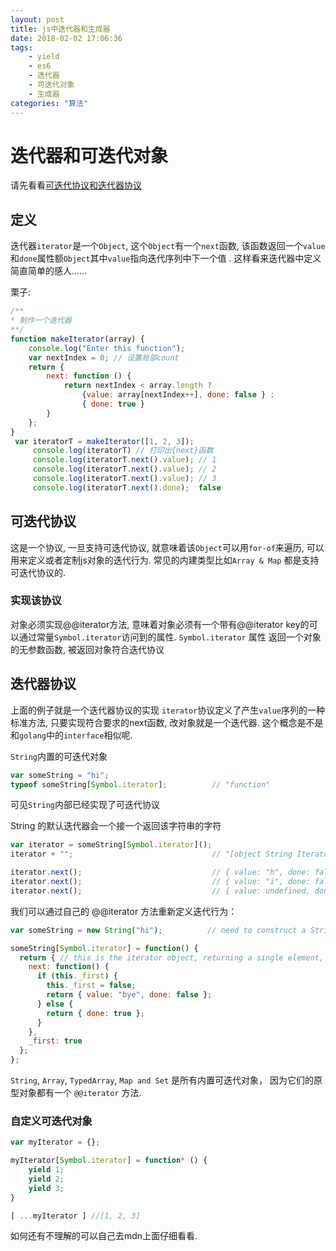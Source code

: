 ```yaml
---
layout: post
title: js中迭代器和生成器
date: 2018-02-02 17:06:36
tags:
    - yield
    - es6
    - 迭代器
    - 可迭代对象
    - 生成器
categories: "算法"
---
```

# 迭代器和可迭代对象

请先看看[可迭代协议和迭代器协议](https://developer.mozilla.org/zh-CN/docs/Web/JavaScript/Reference/Iteration_protocols#iterable)

## 定义

迭代器`iterator`是一个`Object`, 这个`Object`有一个`next`函数, 该函数返回一个`value`和`done`属性额`Object`其中`value`指向迭代序列中下一个值 . 这样看来迭代器中定义简直简单的感人......

栗子:
``` javascript
/**
* 制作一个迭代器
**/
function makeIterator(array) {
    console.log("Enter this function");
    var nextIndex = 0; // 设置局部count
    return {
        next: function () {
            return nextIndex < array.length ?
                {value: array[nextIndex++], done: false } :
                { done: true }
        }
    };
}
 var iteratorT = makeIterator([1, 2, 3]);
     console.log(iteratorT) // 打印出{next}函数
     console.log(iteratorT.next().value); // 1
     console.log(iteratorT.next().value); // 2
     console.log(iteratorT.next().value); // 3
     console.log(iteratorT.next().done);  false
```

## 可迭代协议

这是一个协议, 一旦支持可迭代协议, 就意味着该`Object`可以用`for-of`来遍历, 可以用来定义或者定制js对象的迭代行为. 常见的内建类型比如`Array & Map` 都是支持可迭代协议的.

### 实现该协议

对象必须实现@@iterator方法,  意味着对象必须有一个带有@@iterator key的可以通过常量`Symbol.iterator`访问到的属性.
`Symbol.iterator` 属性 返回一个对象的无参数函数, 被返回对象符合迭代协议

## 迭代器协议

上面的例子就是一个迭代器协议的实现 `iterator`协议定义了产生`value`序列的一种标准方法, 只要实现符合要求的next函数, 改对象就是一个迭代器. 这个概念是不是和`golang`中的`interface`相似呢.

`String`内置的可迭代对象
```javascript
var someString = "hi";
typeof someString[Symbol.iterator];          // "function"
```

可见`String`内部已经实现了可迭代协议

String 的默认迭代器会一个接一个返回该字符串的字符

```javascript
var iterator = someString[Symbol.iterator]();
iterator + "";                               // "[object String Iterator]"

iterator.next();                             // { value: "h", done: false }
iterator.next();                             // { value: "i", done: false }
iterator.next();                             // { value: undefined, done: true }
```

我们可以通过自己的 @@iterator 方法重新定义迭代行为：
```javascript
var someString = new String("hi");          // need to construct a String object explicitly to avoid auto-boxing

someString[Symbol.iterator] = function() {
  return { // this is the iterator object, returning a single element, the string "bye"
    next: function() {
      if (this._first) {
        this._first = false;
        return { value: "bye", done: false };
      } else {
        return { done: true };
      }
    },
    _first: true
  };
};
```

`String`, `Array`, `TypedArray`, `Map and Set` 是所有内置可迭代对象， 因为它们的原型对象都有一个 `@@iterator` 方法.


### 自定义可迭代对象

```javascript
var myIterator = {};

myIterator[Symbol.iterator] = function* () {
    yield 1;
    yield 2;
    yield 3;
}

[ ...myIterator ] //[1, 2, 3]
```


如何还有不理解的可以自己去mdn上面仔细看看.
